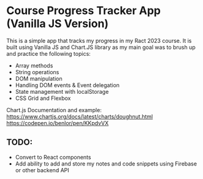 # Course Progress Tracker App (Vanilla JS Version)

This is a simple app that tracks my progress in my Ract 2023 course. It is built using Vanilla JS and Chart.JS library as my main goal was to brush up and practice the following topics: 

- Array methods
- String operations
- DOM manipulation
- Handling DOM events & Event delegation
- State management with localStorage
- CSS Grid and Flexbox

Chart.js Documentation and example:
https://www.chartjs.org/docs/latest/charts/doughnut.html
https://codepen.io/benlor/pen/KKpdvVX

## TODO: 
- Convert to React components
- Add ability to add and store my notes and code snippets using Firebase or other backend API